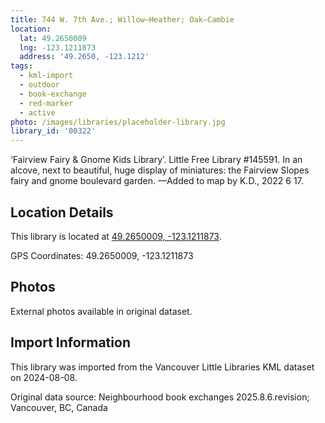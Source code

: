 ```yaml
---
title: 744 W. 7th Ave.; Willow—Heather; Oak—Cambie
location:
  lat: 49.2650009
  lng: -123.1211873
  address: '49.2650, -123.1212'
tags:
  - kml-import
  - outdoor
  - book-exchange
  - red-marker
  - active
photo: /images/libraries/placeholder-library.jpg
library_id: '00322'
---
```

‘Fairview Fairy & Gnome Kids Library’.
Little Free Library #145591.
In an alcove, next to beautiful, huge display of miniatures: the Fairview Slopes fairy and gnome boulevard garden.
—Added to map by K.D., 2022 6 17. 

## Location Details

This library is located at [49.2650009, -123.1211873](https://www.google.com/maps?q=49.2650009,-123.1211873).

GPS Coordinates: 49.2650009, -123.1211873

## Photos

External photos available in original dataset.

## Import Information

This library was imported from the Vancouver Little Libraries KML dataset on 2024-08-08.

Original data source: Neighbourhood book exchanges 2025.8.6.revision; Vancouver, BC, Canada
